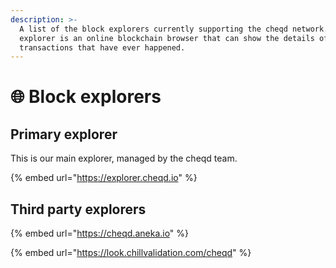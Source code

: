 ```yaml
---
description: >-
  A list of the block explorers currently supporting the cheqd network. A block
  explorer is an online blockchain browser that can show the details of all
  transactions that have ever happened.
---
```


# 🌐 Block explorers

## Primary explorer

This is our main explorer, managed by the cheqd team.

{% embed url="https://explorer.cheqd.io" %}

## Third party explorers

{% embed url="https://cheqd.aneka.io" %}

{% embed url="https://look.chillvalidation.com/cheqd" %}
